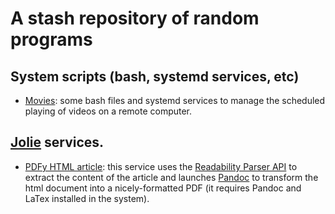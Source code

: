 # A stash repository of random programs

## System scripts (bash, systemd services, etc)

- [Movies](https://github.com/thesave/stash/tree/master/kiosk): some bash files and systemd services to manage the scheduled playing of videos on a remote computer.

## [Jolie](http://www.jolie-lang.org) services.

- [PDFy HTML article](https://github.com/thesave/stash/tree/master/pdfy_html): this service uses the [Readability Parser API](https://www.readability.com/developers/api/parser) 
to extract the content of the article and launches [Pandoc](http://pandoc.org/) to transform the html document into a 
nicely-formatted PDF (it requires Pandoc and LaTex installed in the system).
